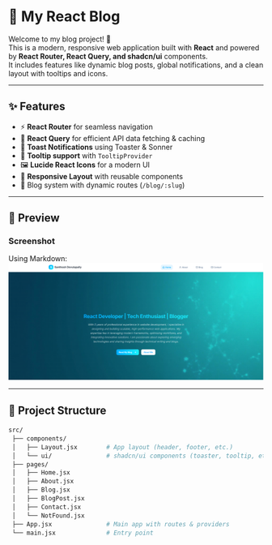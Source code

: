 # 📝 My React Blog

Welcome to my blog project! 🚀  
This is a modern, responsive web application built with **React** and powered by **React Router, React Query, and shadcn/ui** components.  
It includes features like dynamic blog posts, global notifications, and a clean layout with tooltips and icons.

---

## ✨ Features
- ⚡ **React Router** for seamless navigation
- 📡 **React Query** for efficient API data fetching & caching
- 🔔 **Toast Notifications** using Toaster & Sonner
- 💬 **Tooltip support** with `TooltipProvider`
- 🖼️ **Lucide React Icons** for a modern UI
- 📱 **Responsive Layout** with reusable components
- 📰 Blog system with dynamic routes (`/blog/:slug`)

---

## 📸 Preview

### Screenshot
Using Markdown:
![Blog Screenshot](https://raw.githubusercontent.com/Santhoshdevulapallay/MyPersonal-Blog/main/img1.png)

---

## 📂 Project Structure
```bash
src/
 ├── components/
 │   ├── Layout.jsx        # App layout (header, footer, etc.)
 │   └── ui/               # shadcn/ui components (toaster, tooltip, etc.)
 ├── pages/
 │   ├── Home.jsx
 │   ├── About.jsx
 │   ├── Blog.jsx
 │   ├── BlogPost.jsx
 │   ├── Contact.jsx
 │   └── NotFound.jsx
 ├── App.jsx               # Main app with routes & providers
 └── main.jsx              # Entry point

